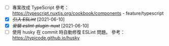 * [ ] 專案改成 TypeScript 參考：https://typescript.nuxtjs.org/cookbook/components - feature/typescript
* [X] ~~*引入 ESLint*~~ [2021-06-10]
* [X] ~~*安裝 eslint-plugin-nuxt*~~ [2021-06-10]
* [ ] 使用 husky 在 commit 時自動修復 ESLint 問題。 參考：https://typicode.github.io/husky
